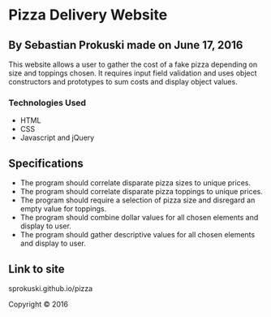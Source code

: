 # Pizza Delivery Website

## By Sebastian Prokuski made on June 17, 2016

This website allows a user to gather the cost of a fake pizza depending on size and toppings chosen. It requires input field validation and uses object constructors and prototypes to sum costs and display object values.

### Technologies Used

* HTML
* CSS
* Javascript and jQuery

## Specifications

* The program should correlate disparate pizza sizes to unique prices.
* The program should correlate disparate pizza toppings to unique prices.
* The program should require a selection of pizza size and disregard an empty value for toppings.
* The program should combine dollar values for all chosen elements and display to user.
* The program should gather descriptive values for all chosen elements and display to user.

## Link to site

sprokuski.github.io/pizza

Copyright &copy; 2016
